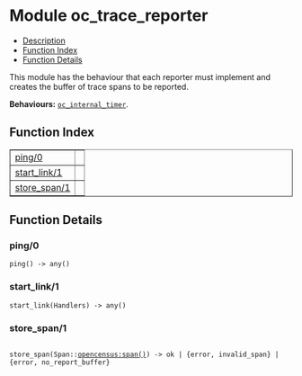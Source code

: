 

# Module oc_trace_reporter #
* [Description](#description)
* [Function Index](#index)
* [Function Details](#functions)

This module has the behaviour that each reporter must implement
and creates the buffer of trace spans to be reported.

__Behaviours:__ [`oc_internal_timer`](oc_internal_timer.md).

<a name="index"></a>

## Function Index ##


<table width="100%" border="1" cellspacing="0" cellpadding="2" summary="function index"><tr><td valign="top"><a href="#ping-0">ping/0</a></td><td></td></tr><tr><td valign="top"><a href="#start_link-1">start_link/1</a></td><td></td></tr><tr><td valign="top"><a href="#store_span-1">store_span/1</a></td><td></td></tr></table>


<a name="functions"></a>

## Function Details ##

<a name="ping-0"></a>

### ping/0 ###

`ping() -> any()`

<a name="start_link-1"></a>

### start_link/1 ###

`start_link(Handlers) -> any()`

<a name="store_span-1"></a>

### store_span/1 ###

<pre><code>
store_span(Span::<a href="opencensus.md#type-span">opencensus:span()</a>) -&gt; ok | {error, invalid_span} | {error, no_report_buffer}
</code></pre>
<br />

